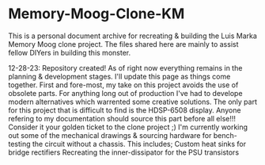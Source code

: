 # Memory-Moog-Clone-KM
This is a personal document archive for recreating &amp; building the Luis Marka Memory Moog clone project.
The files shared here are mainly to assist fellow DIYers in building this monster.


12-28-23:
Repository created! As of right now everything remains in the planning & development stages. I'll update this page as things come together.
First and fore-most, my take on this project avoids the use of obsolete parts. For anything long out of production I've had to develope modern alternatives which  warrented some creative solutions. The only part for this project that is difficult to find is the HDSP-6508 display. Anyone refering to my documentation should source this part before all else!!! Consider it your golden ticket to the clone project ;)
I'm currently working out some of the mechanical drawings & sourcing hardware for bench-testing the circuit without a chassis. This includes;
Custom heat sinks for bridge rectifiers
Recreating the inner-dissipator for the PSU transistors
